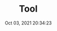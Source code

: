 ---
id: 111
title: Tool 
file-slug: tool
date: Oct 03, 2021 20:34:23
feature: false
category: icons
angle: dynamic
clay: https://3dicons.sgp1.cdn.digitaloceanspaces.com/v1/dynamic/clay/tool-dynamic-clay.png
gradient: https://3dicons.sgp1.cdn.digitaloceanspaces.com/v1/dynamic/gradient/tool-dynamic-gradient.png
color: https://3dicons.sgp1.cdn.digitaloceanspaces.com/v1/dynamic/color/tool-dynamic-color.png
premium: https://3dicons.sgp1.cdn.digitaloceanspaces.com/v1/dynamic/premium/tool-dynamic-premium.png
---